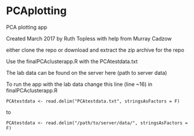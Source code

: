 # PCAplotting
PCA plotting app

Created March 2017 by Ruth Topless with help from Murray Cadzow

either clone the repo or download and extract the zip archive for the repo



Use the finalPCAclusterapp.R with the PCAtestdata.txt


The lab data can be found on the server here (path to server data)

To run the app with the lab data change this line (line ~16) in finalPCAclusterapp.R

```
PCAtestdata <- read.delim("PCAtestdata.txt", stringsAsFactors = F)
```

to 
```
PCAtestdata <- read.delim("/path/to/server/data/", stringsAsFactors = F)
```
